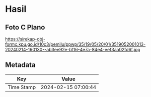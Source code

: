 # Hasil

## Foto C Plano

https://sirekap-obj-formc.kpu.go.id/10c3/pemilu/ppwp/35/19/05/20/01/3519052001013-20240214-160130--ab3ee92e-b116-4e7a-84e4-eef3aa02fd6f.jpg


## Metadata

| Key        | Value               |
| ---------- | ------------------- |
| Time Stamp | 2024-02-15 07:00:44 |



